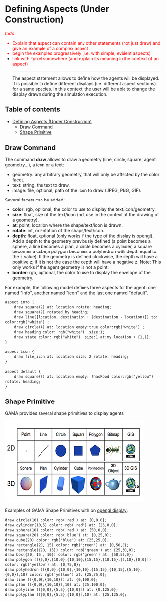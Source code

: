 
# Defining Aspects (Under Construction)
<font color='red'><i>todo</i>:<br>
<ul><li>Explain that aspect can contain any other statements (not just draw) and give an example of a complex aspect<br>
</li><li>begin the examples progressively (i.e. with simple, evident aspects)<br>
</li><li>link with °pixel somewhere (and explain its meaning in the context of an aspect)<br>
</font>
<hr />
The aspect statement allows to define how the agents will be displayed. It is possible to define different displays (i.e. different aspect sections) for a same species. In this context, the user will be able to change the display drawn during the simulation execution.</li></ul>


## Table of contents 

* [Defining Aspects (Under Construction)](#defining-aspects-under-construction)
	* [Draw Command](#draw-command)
	* [Shape Primitive](#shape-primitive)




## Draw Command

The command **draw** allows to draw a geometry (line, circle, square, agent geometry...), a icon or a text:
* geometry: any arbitrary geometry, that will only be affected by the color facet.
* text: string, the text to draw.
* image: file, optional, path of the icon to draw (JPEG, PNG, GIF).

Several facets can be added:
* **color**: rgb, optional, the color to use to display the text/icon/geometry.
* **size**: float, size of the text/icon (not use in the context of the drawing of a geometry).
* **at**: point, location where the shape/text/icon is drawn.
* **rotate**: int, orientation of the shape/text/icon.
* **depth**: float, optional (only works if the type of the display is opengl). Add a depth to the geometry previously defined (a point becomes a sphere, a line becomes a plan, a circle becomes a cylinder, a square becomes a cube,a polygon becomes a polyhedron with depth equal to the z value). If the geometry is defined clockwise, the depth will have a positive z; if it is not the case the depth will have a negative z. Note: This only works if the agent geometry is not a point. 
* **border**: rgb, optional, the color to use to display the envelope of the geometry.

For example, the following model defines three aspects for the agent: one named "info", another named "icon" and the last one named "default".

```
aspect info {
    draw square(2) at: location rotate: heading;
    draw square(2) rotated_by heading;
    draw line([location, destination + (destination - location)]) to: color:rgb("white") ;
    draw circle(4) at: location empty:true color:rgb("white") ;
    draw heading color: rgb("white")  size:1;
    draw state color: rgb("white")  size:1 at:my location + {1,1};
}
			
aspect icon {
    draw file_icon at: location size: 2 rotate: heading;
}

aspect default {
    draw square(2) at: location empty: !hasFood color:rgb("yellow") rotate: heading;
}

```





## Shape Primitive
GAMA provides several shape primitives to display agents.

![images/shape_2D3D.PNG](images/shape_2D3D.PNG)


Examples of GAMA Shape Primitives with on [opengl display](Gama3D16):
```
draw circle(10) color: rgb('red') at: {0,0,0};
draw cylinder(10,5) color: rgb('red') at: {25,0,0};  
draw sphere(10) color: rgb('red') at: {50,0,0}; 
draw square(20) color: rgb('blue') at: {0,25,0};
draw cube(20) color: rgb('blue') at: {25,25,0};
draw rectangle(20, 15) color: rgb('green') at: {0,50,0}; 
draw rectangle({20, 15}) color: rgb('green') at: {25,50,0}; 
draw box({20, 15 , 10}) color: rgb('green') at: {50,50,0};		
draw polygon ([{0,0},{10,0},{10,10},{15,15},{10,15},{5,10},{0,0}]) color: rgb('yellow') at: {0,75,0};
draw polyhedron ([{0,0},{10,0},{10,10},{15,15},{10,15},{5,10},{0,0}],10) color: rgb('yellow') at: {25,75,0};
draw line ([{0,0},{10,10}]) at: {0,100,0};		
draw plan ([{0,0},{10,10}],10) at: {25,100,0};
draw polyline ([{0,0},{5,5},{10,0}]) at: {0,125,0};
draw polyplan ([{0,0},{5,5},{10,0}],10) at: {25,125,0};
```